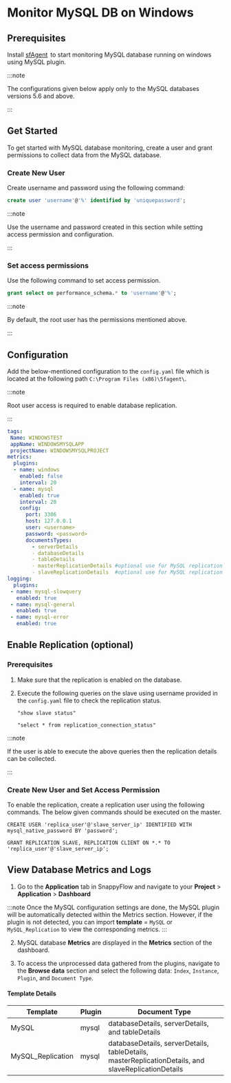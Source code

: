 # Monitor MySQL DB on Windows

## Prerequisites

Install [sfAgent](/docs/selfhosted-turbo/Quick_Start/getting_started#sfagent)  to start monitoring MySQL database running on windows using MySQL plugin.

:::note

The configurations given below apply only to the MySQL databases versions 5.6 and above.

:::

## Get Started

To get started with MySQL database monitoring, create a user and grant permissions to collect data from the MySQL database.

### Create New User

Create username and password using the following command:

```sql
create user 'username'@'%' identified by 'uniquepassword';
```

:::note

Use the username and password created in this section while setting access permission and configuration.

:::

### Set access permissions

Use the following command to set access permission. 

```sql
grant select on performance_schema.* to 'username'@'%'; 
```

:::note

By default, the root user has the permissions mentioned above.

:::

## Configuration

Add the below-mentioned configuration to the  `config.yaml` file which is located at the following path `C:\Program Files (x86)\Sfagent\`.

:::note

Root user access is required to enable database replication.

:::

```yaml
tags:
 Name: WINDOWSTEST
 appName: WINDOWSMYSQLAPP
 projectName: WINDOWSMYSQLPROJECT
metrics:
  plugins:
  - name: windows
    enabled: false
    interval: 20
  - name: mysql
    enabled: true
    interval: 20
    config:
      port: 3306
      host: 127.0.0.1
      user: <username>
      password: <password>
      documentsTypes:
        - serverDetails
        - databaseDetails
        - tableDetails
        - masterReplicationDetails #optional use for MySQL replication details
        - slaveReplicationDetails  #optional use for MySQL replication details
logging:
  plugins:
 - name: mysql-slowquery
   enabled: true
 - name: mysql-general
   enabled: true
 - name: mysql-error
   enabled: true
```

## Enable Replication (optional)

### Prerequisites

1. Make sure that the replication is enabled on the database. 
2. Execute the following queries on the slave using username provided in the `config.yaml` file to check the replication status.

   ```
   "show slave status"
   ```

   ```
   "select * from replication_connection_status"
   ```

:::note

If the user is able to execute the above queries then the replication details can be collected.

:::

### Create New User and Set Access Permission

To enable the replication, create a replication user using the following commands. The below given commands should be executed on the master.

```shell
CREATE USER 'replica_user'@'slave_server_ip' IDENTIFIED WITH mysql_native_password BY 'password';
```

```shell
GRANT REPLICATION SLAVE, REPLICATION CLIENT ON *.* TO 'replica_user'@'slave_server_ip';
```

## View Database Metrics and Logs

1. Go to the **Application** tab in SnappyFlow and navigate to your **Project** > **Application** > **Dashboard**<br/>

:::note
Once the MySQL configuration settings are done, the MySQL plugin will be automatically detected within the Metrics section. However, if the plugin is not detected, you can import **template** = `MySQL` or `MySQL_Replication` to view the corresponding metrics.
::: <br/>

2. MySQL database **Metrics** are displayed in the **Metrics** section of the dashboard.

   

4. To access the unprocessed data gathered from the plugins, navigate to the **Browse data** section and select the following data: `Index`, `Instance`, `Plugin`, and  `Document Type`.<br/>

   

#### Template Details

| **Template**| **Plugin**  |   **Document Type**  |
| ------------ | -------------|-------------------- |
| MySQL | mysql |databaseDetails, serverDetails, and tableDetails|
| MySQL_Replication | mysql |databaseDetails, serverDetails, tableDetails, masterReplicationDetails, and slaveReplicationDetails|

